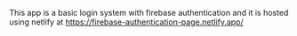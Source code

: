 This app is a basic login system with firebase authentication
and it is hosted using netlify at 
https://firebase-authentication-page.netlify.app/
